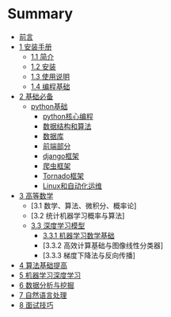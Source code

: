 # Summary

* [前言](README.md)
* [1 安装手册](install/README.md)
    * [1.1 简介](install/introduction.md)
    * [1.2 安装](install/install.md)
    * [1.3 使用说明](install/basic-usage.md)
    * [1.4 编程基础](install/basic-program.md)
* [2 基础必备](chapter1/README.md)
    * [python基础](advanced/program/program-basic.md)
        * [python核心编程](advanced/program/program-kernel.md)
        * [数据结构和算法](advanced/program/program-data-struct.md)
        * [数据库](advanced/program/program-database.md)
        * [前端部分](advanced/program/program-front.md)
        * [django框架](advanced/program/program-django.md)
        * [爬虫框架](advanced/program/program-spider.md)
        * [Tornado框架](advanced/program/program-tornado.md)
        * [Linux和自动化运维](advanced/program/program-linux-autodeployed.md)
* [3 高等数学](chapter2/README.md)
    * [3.1 数学、算法、微积分、概率论]
    * [3.2 统计机器学习概率与算法]
    * [3.3 深度学习模型](chapter2/machlearning-model.md)
        * [3.3.1 机器学习数学基础](chapter2/machlearning-model.md)
        * [3.3.2 高效计算基础与图像线性分类器]
        * [3.3.3 梯度下降法与反向传播]
* [4 算法基础提高](chapter3/README.md)
* [5 机器学习深度学习](chapter4/README.md)
* [6 数据分析与挖掘](chapter5/README.md)
* [7 自然语言处理](chapter6/README.md)
* [8 面试技巧](chapter7/README.md)

